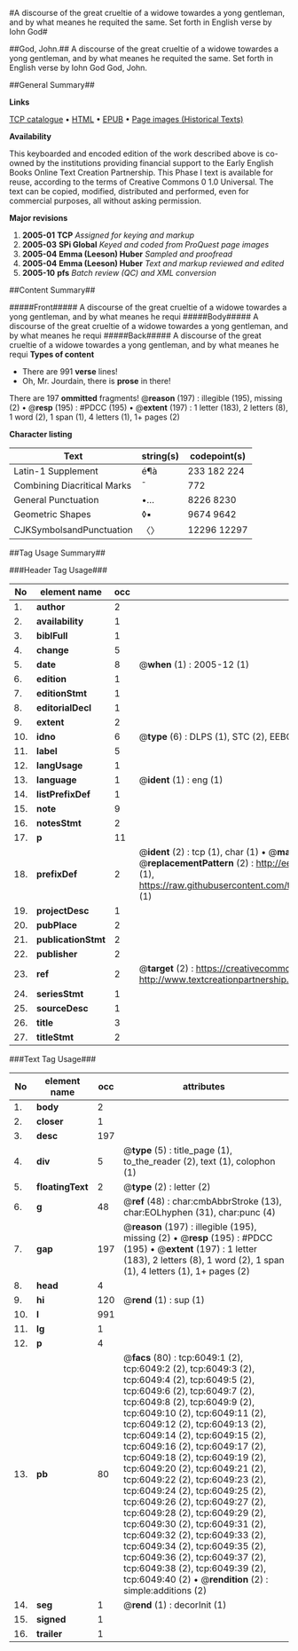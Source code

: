#A discourse of the great crueltie of a widowe towardes a yong gentleman, and by what meanes he requited the same. Set forth in English verse by Iohn God#

##God, John.##
A discourse of the great crueltie of a widowe towardes a yong gentleman, and by what meanes he requited the same. Set forth in English verse by Iohn God
God, John.

##General Summary##

**Links**

[TCP catalogue](http://www.ota.ox.ac.uk/tcp/)  • 
[HTML](http://tei.it.ox.ac.uk/tcp/Texts-HTML/free/A01/A01792.html)  • 
[EPUB](http://tei.it.ox.ac.uk/tcp/Texts-EPUB/free/A01/A01792.epub) • 
[Page images (Historical Texts)](https://data.historicaltexts.jisc.ac.uk/view?pubId=eebo-99841464e&pageId=eebo-99841464e-6049-1)

**Availability**

This keyboarded and encoded edition of the
	       work described above is co-owned by the institutions
	       providing financial support to the Early English Books
	       Online Text Creation Partnership. This Phase I text is
	       available for reuse, according to the terms of Creative
	       Commons 0 1.0 Universal. The text can be copied,
	       modified, distributed and performed, even for
	       commercial purposes, all without asking permission.

**Major revisions**

1. __2005-01__ __TCP__ *Assigned for keying and markup*
1. __2005-03__ __SPi Global__ *Keyed and coded from ProQuest page images*
1. __2005-04__ __Emma (Leeson) Huber__ *Sampled and proofread*
1. __2005-04__ __Emma (Leeson) Huber__ *Text and markup reviewed and edited*
1. __2005-10__ __pfs__ *Batch review (QC) and XML conversion*

##Content Summary##

#####Front#####
A discourse of the great crueltie of a widowe towardes a yong gentleman, and by what meanes he requi
#####Body#####
A discourse of the great crueltie of a widowe towardes a yong gentleman, and by what meanes he requi
#####Back#####
A discourse of the great crueltie of a widowe towardes a yong gentleman, and by what meanes he requi
**Types of content**

  * There are 991 **verse** lines!
  * Oh, Mr. Jourdain, there is **prose** in there!

There are 197 **ommitted** fragments! 
 @__reason__ (197) : illegible (195), missing (2)  •  @__resp__ (195) : #PDCC (195)  •  @__extent__ (197) : 1 letter (183), 2 letters (8), 1 word (2), 1 span (1), 4 letters (1), 1+ pages (2)

**Character listing**


|Text|string(s)|codepoint(s)|
|---|---|---|
|Latin-1 Supplement|é¶à|233 182 224|
|Combining             Diacritical Marks|̄|772|
|General Punctuation|•…|8226 8230|
|Geometric Shapes|◊▪|9674 9642|
|CJKSymbolsandPunctuation|〈〉|12296 12297|

##Tag Usage Summary##

###Header Tag Usage###

|No|element name|occ|attributes|
|---|---|---|---|
|1.|__author__|2||
|2.|__availability__|1||
|3.|__biblFull__|1||
|4.|__change__|5||
|5.|__date__|8| @__when__ (1) : 2005-12 (1)|
|6.|__edition__|1||
|7.|__editionStmt__|1||
|8.|__editorialDecl__|1||
|9.|__extent__|2||
|10.|__idno__|6| @__type__ (6) : DLPS (1), STC (2), EEBO-CITATION (1), PROQUEST (1), VID (1)|
|11.|__label__|5||
|12.|__langUsage__|1||
|13.|__language__|1| @__ident__ (1) : eng (1)|
|14.|__listPrefixDef__|1||
|15.|__note__|9||
|16.|__notesStmt__|2||
|17.|__p__|11||
|18.|__prefixDef__|2| @__ident__ (2) : tcp (1), char (1)  •  @__matchPattern__ (2) : ([0-9\-]+):([0-9IVX]+) (1), (.+) (1)  •  @__replacementPattern__ (2) : http://eebo.chadwyck.com/downloadtiff?vid=$1&page=$2 (1), https://raw.githubusercontent.com/textcreationpartnership/Texts/master/tcpchars.xml#$1 (1)|
|19.|__projectDesc__|1||
|20.|__pubPlace__|2||
|21.|__publicationStmt__|2||
|22.|__publisher__|2||
|23.|__ref__|2| @__target__ (2) : https://creativecommons.org/publicdomain/zero/1.0/ (1), http://www.textcreationpartnership.org/docs/. (1)|
|24.|__seriesStmt__|1||
|25.|__sourceDesc__|1||
|26.|__title__|3||
|27.|__titleStmt__|2||


###Text Tag Usage###

|No|element name|occ|attributes|
|---|---|---|---|
|1.|__body__|2||
|2.|__closer__|1||
|3.|__desc__|197||
|4.|__div__|5| @__type__ (5) : title_page (1), to_the_reader (2), text (1), colophon (1)|
|5.|__floatingText__|2| @__type__ (2) : letter (2)|
|6.|__g__|48| @__ref__ (48) : char:cmbAbbrStroke (13), char:EOLhyphen (31), char:punc (4)|
|7.|__gap__|197| @__reason__ (197) : illegible (195), missing (2)  •  @__resp__ (195) : #PDCC (195)  •  @__extent__ (197) : 1 letter (183), 2 letters (8), 1 word (2), 1 span (1), 4 letters (1), 1+ pages (2)|
|8.|__head__|4||
|9.|__hi__|120| @__rend__ (1) : sup (1)|
|10.|__l__|991||
|11.|__lg__|1||
|12.|__p__|4||
|13.|__pb__|80| @__facs__ (80) : tcp:6049:1 (2), tcp:6049:2 (2), tcp:6049:3 (2), tcp:6049:4 (2), tcp:6049:5 (2), tcp:6049:6 (2), tcp:6049:7 (2), tcp:6049:8 (2), tcp:6049:9 (2), tcp:6049:10 (2), tcp:6049:11 (2), tcp:6049:12 (2), tcp:6049:13 (2), tcp:6049:14 (2), tcp:6049:15 (2), tcp:6049:16 (2), tcp:6049:17 (2), tcp:6049:18 (2), tcp:6049:19 (2), tcp:6049:20 (2), tcp:6049:21 (2), tcp:6049:22 (2), tcp:6049:23 (2), tcp:6049:24 (2), tcp:6049:25 (2), tcp:6049:26 (2), tcp:6049:27 (2), tcp:6049:28 (2), tcp:6049:29 (2), tcp:6049:30 (2), tcp:6049:31 (2), tcp:6049:32 (2), tcp:6049:33 (2), tcp:6049:34 (2), tcp:6049:35 (2), tcp:6049:36 (2), tcp:6049:37 (2), tcp:6049:38 (2), tcp:6049:39 (2), tcp:6049:40 (2)  •  @__rendition__ (2) : simple:additions (2)|
|14.|__seg__|1| @__rend__ (1) : decorInit (1)|
|15.|__signed__|1||
|16.|__trailer__|1||
